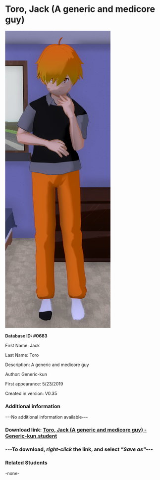 # Toro, Jack (A generic and medicore guy)

<img src="../../Files/Images/Toro, Jack (A generic and medicore guy).png" title="Toro, Jack (A generic and medicore guy) - Generic-kun">

**Database ID: #0683**

First Name: Jack

Last Name: Toro

Description: A generic and medicore guy

Author: Generic-kun

First appearance: 5/23/2019

Created in version: V0.35

### Additional information

---No additional information available---

### Download link: <a href="https://raw.githubusercontent.com/Arbiter1223/Daigaku-Gurashi-Custom-Students/master/Files/Student%20Files/Toro%2C%20Jack%20(A%20generic%20and%20medicore%20guy)%20-%20Generic-kun.student">Toro, Jack (A generic and medicore guy) - Generic-kun.student</a>

### ---**To download, _right-click_ the link, and select _"Save as"_**---

### Related Students

-none-
